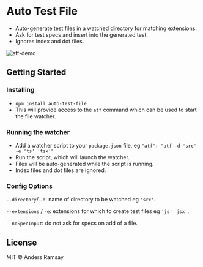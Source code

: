 # Auto Test File

- Auto-generate test files in a watched directory for matching extensions.
- Ask for test specs and insert into the generated test.
- Ignores index and dot files.

![atf-demo](https://user-images.githubusercontent.com/819213/59939961-6a537300-9427-11e9-94e1-ba04306c59db.gif)

## Getting Started

### Installing

- `npm install auto-test-file`
- This will provide access to the `atf` command which can be used to start the file watcher.

### Running the watcher

- Add a watcher script to your `package.json` file, eg `"atf": "atf -d 'src' -e 'ts' 'tsx'"`
- Run the script, which will launch the watcher.
- Files will be auto-generated while the script is running.
- Index files and dot files are ignored.

### Config Options

`--directory`/ `-d`: name of directory to be watched eg `'src'`.

`--extensions` / `-e`: extensions for which to create test files eg `'js'` `'jsx'`.

`--noSpecInput`: do not ask for specs on add of a file.

## License

MIT © Anders Ramsay
